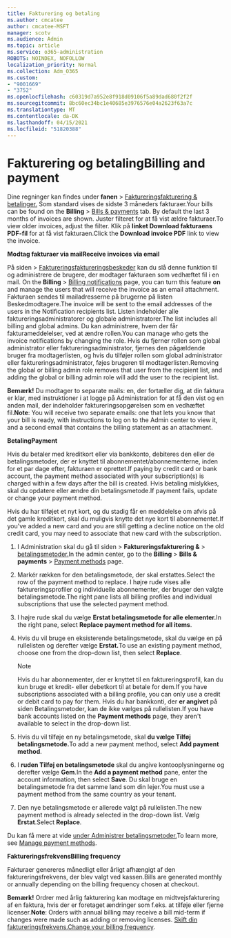 ```yaml
---
title: Fakturering og betaling
ms.author: cmcatee
author: cmcatee-MSFT
manager: scotv
ms.audience: Admin
ms.topic: article
ms.service: o365-administration
ROBOTS: NOINDEX, NOFOLLOW
localization_priority: Normal
ms.collection: Adm_O365
ms.custom:
- "9001669"
- "3752"
ms.openlocfilehash: c60319d7a952e8f918d09106f5a89dad680f2f2f
ms.sourcegitcommit: 8bc60ec34bc1e40685e3976576e04a2623f63a7c
ms.translationtype: MT
ms.contentlocale: da-DK
ms.lasthandoff: 04/15/2021
ms.locfileid: "51820388"
---
```

# <a name="billing-and-payment"></a><span data-ttu-id="b37c3-102">Fakturering og betaling</span><span class="sxs-lookup"><span data-stu-id="b37c3-102">Billing and payment</span></span>

<span data-ttu-id="b37c3-103">Dine regninger kan findes under **fanen**  >  [Faktureringsfakturering & betalinger.](https://go.microsoft.com/fwlink/p/?linkid=848039)  Som standard vises de sidste 3 måneders fakturaer.</span><span class="sxs-lookup"><span data-stu-id="b37c3-103">Your bills can be found on the **Billing** > [Bills & payments](https://go.microsoft.com/fwlink/p/?linkid=848039) tab.  By default the last 3 months of invoices are shown.</span></span>  <span data-ttu-id="b37c3-104">Juster filteret for at få vist ældre fakturaer.</span><span class="sxs-lookup"><span data-stu-id="b37c3-104">To view older invoices, adjust the filter.</span></span>  <span data-ttu-id="b37c3-105">Klik på **linket Download fakturaens PDF-fil** for at få vist fakturaen.</span><span class="sxs-lookup"><span data-stu-id="b37c3-105">Click the **Download invoice PDF** link to view the invoice.</span></span>

<span data-ttu-id="b37c3-106">**Modtag fakturaer via mail**</span><span class="sxs-lookup"><span data-stu-id="b37c3-106">**Receive invoices via email**</span></span>

<span data-ttu-id="b37c3-107">På siden  >  [Faktureringsfaktureringsbeskeder](https://go.microsoft.com/fwlink/p/?linkid=853212) kan du slå denne funktion til og administrere de brugere, der modtager fakturaen som vedhæftet fil i en mail. </span><span class="sxs-lookup"><span data-stu-id="b37c3-107">On the **Billing** > [Billing notifications](https://go.microsoft.com/fwlink/p/?linkid=853212) page, you can turn this feature **on** and manage the users that will receive the invoice as an email attachment.</span></span> <span data-ttu-id="b37c3-108">Fakturaen sendes til mailadresserne på brugerne på listen Beskedmodtagere.</span><span class="sxs-lookup"><span data-stu-id="b37c3-108">The invoice will be sent to the email addresses of the users in the Notification recipients list.</span></span> <span data-ttu-id="b37c3-109">Listen indeholder alle faktureringsadministratorer og globale administratorer.</span><span class="sxs-lookup"><span data-stu-id="b37c3-109">The list includes all billing and global admins.</span></span>  <span data-ttu-id="b37c3-110">Du kan administrere, hvem der får fakturameddelelser, ved at ændre rollen.</span><span class="sxs-lookup"><span data-stu-id="b37c3-110">You can manage who gets the invoice notifications by changing the role.</span></span>  <span data-ttu-id="b37c3-111">Hvis du fjerner rollen som global administrator eller faktureringsadministrator, fjernes den pågældende bruger fra modtagerlisten, og hvis du tilføjer rollen som global administrator eller faktureringsadministrator, føjes brugeren til modtagerlisten.</span><span class="sxs-lookup"><span data-stu-id="b37c3-111">Removing the global or billing admin role removes that user from the recipient list, and adding the global or billing admin role will add the user to the recipient list.</span></span>

<span data-ttu-id="b37c3-112">**Bemærk!** Du modtager to separate mails: en, der fortæller dig, at din faktura er klar, med instruktioner i at logge på Administration for at få den vist og en anden mail, der indeholder faktureringsopgørelsen som en vedhæftet fil.</span><span class="sxs-lookup"><span data-stu-id="b37c3-112">**Note**: You will receive two separate emails: one that lets you know that your bill is ready, with instructions to log on to the Admin center to view it, and a second email that contains the billing statement as an attachment.</span></span>

<span data-ttu-id="b37c3-113">**Betaling**</span><span class="sxs-lookup"><span data-stu-id="b37c3-113">**Payment**</span></span>

<span data-ttu-id="b37c3-114">Hvis du betaler med kreditkort eller via bankkonto, debiteres den eller de betalingsmetoder, der er knyttet til abonnementet/abonnementerne, inden for et par dage efter, fakturaen er oprettet.</span><span class="sxs-lookup"><span data-stu-id="b37c3-114">If paying by credit card or bank account, the payment method associated with your subscription(s) is charged within a few days after the bill is created.</span></span> <span data-ttu-id="b37c3-115">Hvis betaling mislykkes, skal du opdatere eller ændre din betalingsmetode.</span><span class="sxs-lookup"><span data-stu-id="b37c3-115">If payment fails, update or change your payment method.</span></span>

<span data-ttu-id="b37c3-116">Hvis du har tilføjet et nyt kort, og du stadig får en meddelelse om afvis på det gamle kreditkort, skal du muligvis knytte det nye kort til abonnementet.</span><span class="sxs-lookup"><span data-stu-id="b37c3-116">If you've added a new card and you are still getting a decline notice on the old credit card, you may need to associate that new card with the subscription.</span></span>

1. <span data-ttu-id="b37c3-117">I Administration skal du gå til siden  >  **Faktureringsfakturering &**  >  [betalingsmetoder.](https://go.microsoft.com/fwlink/p/?linkid=2018806)</span><span class="sxs-lookup"><span data-stu-id="b37c3-117">In the admin center, go to the **Billing** > **Bills & payments** > [Payment methods](https://go.microsoft.com/fwlink/p/?linkid=2018806) page.</span></span>

2. <span data-ttu-id="b37c3-118">Markér rækken for den betalingsmetode, der skal erstattes.</span><span class="sxs-lookup"><span data-stu-id="b37c3-118">Select the row of the payment method to replace.</span></span> <span data-ttu-id="b37c3-119">I højre rude vises alle faktureringsprofiler og individuelle abonnementer, der bruger den valgte betalingsmetode.</span><span class="sxs-lookup"><span data-stu-id="b37c3-119">The right pane lists all billing profiles and individual subscriptions that use the selected payment method.</span></span>

3. <span data-ttu-id="b37c3-120">I højre rude skal du vælge **Erstat betalingsmetode for alle elementer.**</span><span class="sxs-lookup"><span data-stu-id="b37c3-120">In the right pane, select **Replace payment method for all items**.</span></span>

4. <span data-ttu-id="b37c3-121">Hvis du vil bruge en eksisterende betalingsmetode, skal du vælge en på rullelisten og derefter vælge **Erstat.**</span><span class="sxs-lookup"><span data-stu-id="b37c3-121">To use an existing payment method, choose one from the drop-down list, then select **Replace**.</span></span>

    > [!NOTE]
    > <span data-ttu-id="b37c3-122">Hvis du har abonnementer, der er knyttet til en faktureringsprofil, kan du kun bruge et kredit- eller debetkort til at betale for dem.</span><span class="sxs-lookup"><span data-stu-id="b37c3-122">If you have subscriptions associated with a billing profile, you can only use a credit or debit card to pay for them.</span></span> <span data-ttu-id="b37c3-123">Hvis du har bankkonti, der **er angivet** på siden Betalingsmetoder, kan de ikke vælges på rullelisten.</span><span class="sxs-lookup"><span data-stu-id="b37c3-123">If you have bank accounts listed on the **Payment methods** page, they aren't available to select in the drop-down list.</span></span>

5. <span data-ttu-id="b37c3-124">Hvis du vil tilføje en ny betalingsmetode, skal **du vælge Tilføj betalingsmetode.**</span><span class="sxs-lookup"><span data-stu-id="b37c3-124">To add a new payment method, select **Add payment method**.</span></span>

6. <span data-ttu-id="b37c3-125">I **ruden Tilføj en betalingsmetode** skal du angive kontooplysningerne og derefter vælge **Gem**.</span><span class="sxs-lookup"><span data-stu-id="b37c3-125">In the **Add a payment method** pane, enter the account information, then select **Save**.</span></span> <span data-ttu-id="b37c3-126">Du skal bruge en betalingsmetode fra det samme land som din lejer.</span><span class="sxs-lookup"><span data-stu-id="b37c3-126">You must use a payment method from the same country as your tenant.</span></span>

7. <span data-ttu-id="b37c3-127">Den nye betalingsmetode er allerede valgt på rullelisten.</span><span class="sxs-lookup"><span data-stu-id="b37c3-127">The new payment method is already selected in the drop-down list.</span></span> <span data-ttu-id="b37c3-128">Vælg **Erstat**.</span><span class="sxs-lookup"><span data-stu-id="b37c3-128">Select **Replace**.</span></span>

<span data-ttu-id="b37c3-129">Du kan få mere at vide [under Administrer betalingsmetoder.](https://docs.microsoft.com/microsoft-365/commerce/billing-and-payments/manage-payment-methods)</span><span class="sxs-lookup"><span data-stu-id="b37c3-129">To learn more, see [Manage payment methods](https://docs.microsoft.com/microsoft-365/commerce/billing-and-payments/manage-payment-methods).</span></span>

<span data-ttu-id="b37c3-130">**Faktureringsfrekvens**</span><span class="sxs-lookup"><span data-stu-id="b37c3-130">**Billing frequency**</span></span>

<span data-ttu-id="b37c3-131">Fakturaer genereres månedligt eller årligt afhængigt af den faktureringsfrekvens, der blev valgt ved kassen.</span><span class="sxs-lookup"><span data-stu-id="b37c3-131">Bills are generated monthly or annually depending on the billing frequency chosen at checkout.</span></span>  

<span data-ttu-id="b37c3-132">**Bemærk!** Ordrer med årlig fakturering kan modtage en midtvejsfakturering af en faktura, hvis der er foretaget ændringer som f.eks. at tilføje eller fjerne licenser.</span><span class="sxs-lookup"><span data-stu-id="b37c3-132">**Note**: Orders with annual billing may receive a bill mid-term if changes were made such as adding or removing licenses.</span></span> <span data-ttu-id="b37c3-133">[Skift din faktureringsfrekvens.](https://docs.microsoft.com/microsoft-365/commerce/billing-and-payments/change-payment-frequency)</span><span class="sxs-lookup"><span data-stu-id="b37c3-133">[Change your billing frequency](https://docs.microsoft.com/microsoft-365/commerce/billing-and-payments/change-payment-frequency).</span></span>
